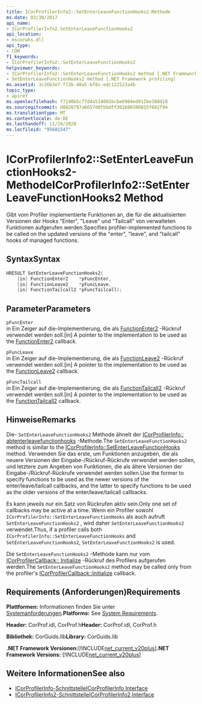 ```yaml
---
title: ICorProfilerInfo2::SetEnterLeaveFunctionHooks2-Methode
ms.date: 03/30/2017
api_name:
- ICorProfilerInfo2.SetEnterLeaveFunctionHooks2
api_location:
- mscorwks.dll
api_type:
- COM
f1_keywords:
- ICorProfilerInfo2::SetEnterLeaveFunctionHooks2
helpviewer_keywords:
- ICorProfilerInfo2::SetEnterLeaveFunctionHooks2 method [.NET Framework profiling]
- SetEnterLeaveFunctionHooks2 method [.NET Framework profiling]
ms.assetid: 3c26b3e7-f72b-48a5-bf8c-edc122523a4b
topic_type:
- apiref
ms.openlocfilehash: f71d0b5c77d4a514001bcbe6904ed912be388d18
ms.sourcegitcommit: d8020797a6657d0fbbdff362b80300815f682f94
ms.translationtype: MT
ms.contentlocale: de-DE
ms.lasthandoff: 11/24/2020
ms.locfileid: "95681547"
---
```

# <a name="icorprofilerinfo2setenterleavefunctionhooks2-method"></a><span data-ttu-id="08ae6-102">ICorProfilerInfo2::SetEnterLeaveFunctionHooks2-Methode</span><span class="sxs-lookup"><span data-stu-id="08ae6-102">ICorProfilerInfo2::SetEnterLeaveFunctionHooks2 Method</span></span>

<span data-ttu-id="08ae6-103">Gibt vom Profiler implementierte Funktionen an, die für die aktualisierten Versionen der Hooks "Enter", "Leave" und "Tailcall" von verwalteten Funktionen aufgerufen werden.</span><span class="sxs-lookup"><span data-stu-id="08ae6-103">Specifies profiler-implemented functions to be called on the updated versions of the "enter", "leave", and "tailcall" hooks of managed functions.</span></span>  
  
## <a name="syntax"></a><span data-ttu-id="08ae6-104">Syntax</span><span class="sxs-lookup"><span data-stu-id="08ae6-104">Syntax</span></span>  
  
```cpp  
HRESULT SetEnterLeaveFunctionHooks2(  
    [in] FunctionEnter2    *pFuncEnter,  
    [in] FunctionLeave2    *pFuncLeave,  
    [in] FunctionTailcall2 *pFuncTailcall);  
```  
  
## <a name="parameters"></a><span data-ttu-id="08ae6-105">Parameter</span><span class="sxs-lookup"><span data-stu-id="08ae6-105">Parameters</span></span>  

 `pFuncEnter`  
 <span data-ttu-id="08ae6-106">in Ein Zeiger auf die-Implementierung, die als [FunctionEnter2](functionenter2-function.md) -Rückruf verwendet werden soll.</span><span class="sxs-lookup"><span data-stu-id="08ae6-106">[in] A pointer to the implementation to be used as the [FunctionEnter2](functionenter2-function.md) callback.</span></span>  
  
 `pFuncLeave`  
 <span data-ttu-id="08ae6-107">in Ein Zeiger auf die-Implementierung, die als [FunctionLeave2](functionleave2-function.md) -Rückruf verwendet werden soll.</span><span class="sxs-lookup"><span data-stu-id="08ae6-107">[in] A pointer to the implementation to be used as the [FunctionLeave2](functionleave2-function.md) callback.</span></span>  
  
 `pFuncTailcall`  
 <span data-ttu-id="08ae6-108">in Ein Zeiger auf die-Implementierung, die als [FunctionTailcall2](functiontailcall2-function.md) -Rückruf verwendet werden soll.</span><span class="sxs-lookup"><span data-stu-id="08ae6-108">[in] A pointer to the implementation to be used as the [FunctionTailcall2](functiontailcall2-function.md) callback.</span></span>  
  
## <a name="remarks"></a><span data-ttu-id="08ae6-109">Hinweise</span><span class="sxs-lookup"><span data-stu-id="08ae6-109">Remarks</span></span>  

 <span data-ttu-id="08ae6-110">Die- `SetEnterLeaveFunctionHooks2` Methode ähnelt der [ICorProfilerInfo:: abtenterleavefunctionhooks](icorprofilerinfo-setenterleavefunctionhooks-method.md) -Methode.</span><span class="sxs-lookup"><span data-stu-id="08ae6-110">The `SetEnterLeaveFunctionHooks2` method is similar to the [ICorProfilerInfo::SetEnterLeaveFunctionHooks](icorprofilerinfo-setenterleavefunctionhooks-method.md) method.</span></span> <span data-ttu-id="08ae6-111">Verwenden Sie das erste, um Funktionen anzugeben, die als neuere Versionen der Eingabe-/Rückruf-Rückrufe verwendet werden sollen, und letztere zum Angeben von Funktionen, die als ältere Versionen der Eingabe-/Rückruf-Rückrufe verwendet werden sollen.</span><span class="sxs-lookup"><span data-stu-id="08ae6-111">Use the former to specify functions to be used as the newer versions of the enter/leave/tailcall callbacks, and the latter to specify functions to be used as the older versions of the enter/leave/tailcall callbacks.</span></span>  
  
 <span data-ttu-id="08ae6-112">Es kann jeweils nur ein Satz von Rückrufen aktiv sein.</span><span class="sxs-lookup"><span data-stu-id="08ae6-112">Only one set of callbacks may be active at a time.</span></span> <span data-ttu-id="08ae6-113">Wenn ein Profiler sowohl `ICorProfilerInfo::SetEnterLeaveFunctionHooks` als auch aufruft `SetEnterLeaveFunctionHooks2` , wird daher `SetEnterLeaveFunctionHooks2` verwendet.</span><span class="sxs-lookup"><span data-stu-id="08ae6-113">Thus, if a profiler calls both `ICorProfilerInfo::SetEnterLeaveFunctionHooks` and `SetEnterLeaveFunctionHooks2`, `SetEnterLeaveFunctionHooks2` is used.</span></span>  
  
 <span data-ttu-id="08ae6-114">Die `SetEnterLeaveFunctionHooks2` -Methode kann nur vom [ICorProfilerCallback:: Initialize](icorprofilercallback-initialize-method.md) -Rückruf des Profilers aufgerufen werden.</span><span class="sxs-lookup"><span data-stu-id="08ae6-114">The `SetEnterLeaveFunctionHooks2` method may be called only from the profiler's [ICorProfilerCallback::Initialize](icorprofilercallback-initialize-method.md) callback.</span></span>  
  
## <a name="requirements"></a><span data-ttu-id="08ae6-115">Requirements (Anforderungen)</span><span class="sxs-lookup"><span data-stu-id="08ae6-115">Requirements</span></span>  

 <span data-ttu-id="08ae6-116">**Plattformen:** Informationen finden Sie unter [Systemanforderungen](../../get-started/system-requirements.md).</span><span class="sxs-lookup"><span data-stu-id="08ae6-116">**Platforms:** See [System Requirements](../../get-started/system-requirements.md).</span></span>  
  
 <span data-ttu-id="08ae6-117">**Header:** CorProf.idl, CorProf.h</span><span class="sxs-lookup"><span data-stu-id="08ae6-117">**Header:** CorProf.idl, CorProf.h</span></span>  
  
 <span data-ttu-id="08ae6-118">**Bibliothek:** CorGuids.lib</span><span class="sxs-lookup"><span data-stu-id="08ae6-118">**Library:** CorGuids.lib</span></span>  
  
 <span data-ttu-id="08ae6-119">**.NET Framework Versionen:**[!INCLUDE[net_current_v20plus](../../../../includes/net-current-v20plus-md.md)]</span><span class="sxs-lookup"><span data-stu-id="08ae6-119">**.NET Framework Versions:** [!INCLUDE[net_current_v20plus](../../../../includes/net-current-v20plus-md.md)]</span></span>  
  
## <a name="see-also"></a><span data-ttu-id="08ae6-120">Weitere Informationen</span><span class="sxs-lookup"><span data-stu-id="08ae6-120">See also</span></span>

- [<span data-ttu-id="08ae6-121">ICorProfilerInfo-Schnittstelle</span><span class="sxs-lookup"><span data-stu-id="08ae6-121">ICorProfilerInfo Interface</span></span>](icorprofilerinfo-interface.md)
- [<span data-ttu-id="08ae6-122">ICorProfilerInfo2-Schnittstelle</span><span class="sxs-lookup"><span data-stu-id="08ae6-122">ICorProfilerInfo2 Interface</span></span>](icorprofilerinfo2-interface.md)
